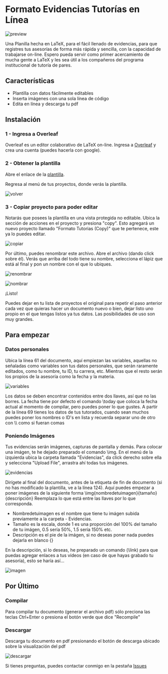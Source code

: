 # Formato Evidencias Tutorías en Línea

![preview](https://raw.githubusercontent.com/BenKuso/Formato-Evidencias-Tutorias-Virtuales/master/images/Formato-tuto.png)

Una Planilla hecha en LaTeX, para el fácil llenado de evidencias, para que registres tus asesorías de forma más rápida y sencilla, con la capacidad de trabajarse on-line. Espero pueda servir como primer acercamiento de mucha gente a LaTeX y les sea útil a los compañeros del programa institucional de tutoría de pares.

## Características
  - Plantilla con datos fácilmente editables
  - Inserta imágenes con una sola línea de código
  - Edita en línea y descarga tu pdf


## Instalación

### 1 - Ingresa a Overleaf
Overleaf es un editor colaborativo de LaTeX on-line.
Ingresa a [Overleaf](https://www.overleaf.com/) y crea una cuenta (puedes hacerla con google).



### 2 - Obtener la plantilla

Abre el enlace de la [plantilla](https://www.overleaf.com/read/smxtdmkdqdgx).

Regresa al menú de tus proyectos, donde verás la plantilla.

![volver](https://raw.githubusercontent.com/BenKuso/Formato-Evidencias-Tutorias-Virtuales/master/images/back.png)

### 3 - Copiar proyecto para poder editar
Notarás que posees la plantilla en una vista protegida no editable. Ubica la sección de acciones en el proyecto y presiona "copy".  Esto agregará un nuevo proyecto llamado "Formato Tutorias (Copy)" que te pertenece, este ya lo puedes editar.

![copiar](https://raw.githubusercontent.com/BenKuso/Formato-Evidencias-Tutorias-Virtuales/master/images/copiar.png)

Por último, puedes renombrar este archivo. Abre el archivo (dando click sobre él). Verás que arriba del todo tiene su nombre, selecciona el lápiz que está al final y pon un nombre con el que lo ubiques. 

![renombrar](https://raw.githubusercontent.com/BenKuso/Formato-Evidencias-Tutorias-Virtuales/master/images/renombrar.png)

![nombrar](https://raw.githubusercontent.com/BenKuso/Formato-Evidencias-Tutorias-Virtuales/master/images/nombrar.png)

¡Listo!

Puedes dejar en tu lista de proyectos el original para repetir el paso anterior cada vez que quieras hacer un documento nuevo o bien, dejar listo uno propio en el que tengas listos ya tus datos. Las posibilidades de uso son muy grandes.

## Para empezar

### Datos personales

Ubica la línea 61 del documento, aquí empiezan las variables, aquellas no señaladas como variables son tus datos personales, que serán raramente editados, como tu nombre, tu ID, tu carrera, etc. Mientras que el resto serán los propios de la asesoría como la fecha y la materia.

![variables](https://raw.githubusercontent.com/BenKuso/Formato-Evidencias-Tutorias-Virtuales/master/images/variables.png)

Los datos se deben encontrar contenidos entre dos llaves, así que no las borres. La fecha tiene por defecto el comando \today que coloca la fecha actual al momento de compilar, pero puedes poner lo que gustes.
A partir de la línea 69 tienes los datos de tus tutorados, cuando sean muchos puedes poner los nombres o ID's en lista y recuerda separar uno de otro con \\\\ como si fueran comas

### Poniendo Imágenes

Tus evidencias serán imágenes, capturas de pantalla y demás. Para colocar una imágen, te he dejado preparado el comando \img.
En el menú de la izquierda ubica la carpeta llamada "Evidencias", da click derecho sobre ella y selecciona "Upload File", arrastra ahí todas tus imágenes.

![evidencias](https://raw.githubusercontent.com/BenKuso/Formato-Evidencias-Tutorias-Virtuales/master/images/evidencias.png)

Dirígete al final del documento, antes de la etiqueta de fin de documento (si no has modificado la plantilla, ve a la línea 124).
Aquí puedes empezar a poner imágenes de la siguiente forma
\img{nombredetuimagen}{tamaño}{descripción}
Reemplaza lo que está entre las llaves por lo que corresponda.
- Nombredetuimagen es el nombre que tiene tu imágen subida previamente a la carpeta - Evidencias.
- Tamaño es la escala, donde 1 es una proporción del 100% del tamaño de tu imágen, 0.5 sería 50%, 1.5 sería 150% etc.
- Descripción es el pie de la imágen, si no deseas poner nada puedes dejarla en blanco {}

En la descripción, si lo deseas, he preparado un comando (\link) para que puedas agregar enlaces a tus vídeos (en caso de que hayas grabado tu asesoría), esto se haría así...

![imagen](https://raw.githubusercontent.com/BenKuso/Formato-Evidencias-Tutorias-Virtuales/master/images/imagen.png)


## Por Último

### Compilar

Para compilar tu documento (generar el archivo pdf) sólo preciona las teclas Ctrl+Enter o presiona el botón verde que dice "Recompile"

### Descargar

Descarga tu documento en pdf presionando el botón de descarga ubicado sobre la visualización del pdf

![descargar](https://raw.githubusercontent.com/BenKuso/Formato-Evidencias-Tutorias-Virtuales/master/images/descargar.png)

Si tienes preguntas, puedes contactar conmigo en la pestaña [Issues](https://github.com/BenKuso/Formato-Evidencias-Tutorias-Virtuales/issues)
